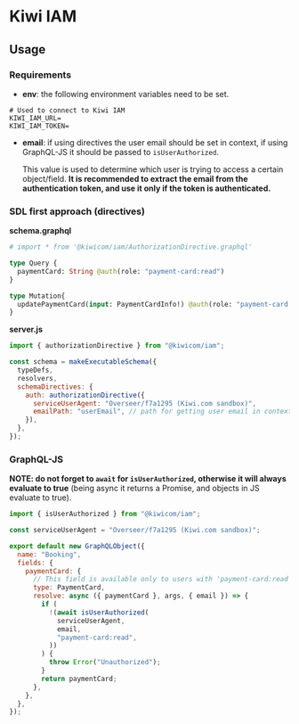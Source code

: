 # Kiwi IAM

## Usage

### Requirements

- **env**: the following environment variables need to be set.

```shell
# Used to connect to Kiwi IAM
KIWI_IAM_URL=
KIWI_IAM_TOKEN=
```

- **email**: if using directives the user email should be set in context, if
  using GraphQL-JS it should be passed to `isUserAuthorized`.

  This value is used to determine which user is trying to access a certain
  object/field. **It is recommended to extract the email from the authentication
  token, and use it only if the token is authenticated.**

### SDL first approach (directives)

**schema.graphql**

```graphql
# import * from '@kiwicom/iam/AuthorizationDirective.graphql'

type Query {
  paymentCard: String @auth(role: "payment-card:read")
}

type Mutation{
  updatePaymentCard(input: PaymentCardInfo!) @auth(role: "payment-card:write")
}
```

**server.js**

```js
import { authorizationDirective } from "@kiwicom/iam";

const schema = makeExecutableSchema({
  typeDefs,
  resolvers,
  schemaDirectives: {
    auth: authorizationDirective({
      serviceUserAgent: "Overseer/f7a1295 (Kiwi.com sandbox)",
      emailPath: "userEmail", // path for getting user email in context, default is 'email'
    }),
  },
});
```

### GraphQL-JS

**NOTE: do not forget to `await` for `isUserAuthorized`, otherwise it will
always evaluate to true** (being async it returns a Promise, and objects in JS
evaluate to true).

```js
import { isUserAuthorized } from "@kiwicom/iam";

const serviceUserAgent = "Overseer/f7a1295 (Kiwi.com sandbox)";

export default new GraphQLObject({
  name: "Booking",
  fields: {
    paymentCard: {
      // This field is available only to users with 'payment-card:read' role.
      type: PaymentCard,
      resolve: async ({ paymentCard }, args, { email }) => {
        if (
          !(await isUserAuthorized(
            serviceUserAgent,
            email,
            "payment-card:read",
          ))
        ) {
          throw Error("Unauthorized");
        }
        return paymentCard;
      },
    },
  },
});
```
